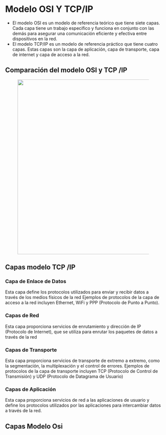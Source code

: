 # Modelo OSI Y TCP/IP

* El modelo OSI es un modelo de referencia teórico que tiene siete capas. Cada capa tiene un trabajo específico y funciona en conjunto con las demás para asegurar una comunicación eficiente y efectiva entre dispositivos en la red.
* El modelo TCP/IP es un modelo de referencia práctico que tiene cuatro capas. Estas capas son la capa de aplicación, capa de transporte, capa de internet y capa de acceso a la red.

## Comparación del modelo OSI y TCP /IP

<figure><img src="../../.gitbook/assets/image (3).avif" alt="" width="563"><figcaption></figcaption></figure>

## Capas modelo TCP /IP

### Capa de Enlace de Datos

Esta capa define los protocolos utilizados para enviar y recibir datos a través de los medios físicos de la red Ejemplos de protocolos de la capa de acceso a la red incluyen Ethernet, WiFi y PPP (Protocolo de Punto a Punto).

### Capas de Red

Esta capa proporciona servicios de enrutamiento y dirección de IP (Protocolo de Internet), que se utiliza para enrutar los paquetes de datos a través de la red

### Capas de Transporte

Esta capa proporciona servicios de transporte de extremo a extremo, como la segmentación, la multiplexación y el control de errores. Ejemplos de protocolos de la capa de transporte incluyen TCP (Protocolo de Control de Transmisión) y UDP (Protocolo de Datagrama de Usuario)

### Capas de Aplicación

Esta capa proporciona servicios de red a las aplicaciones de usuario y define los protocolos utilizados por las aplicaciones para intercambiar datos a través de la red.

## Capas Modelo Osi

<figure><img src="../../.gitbook/assets/image (4).avif" alt=""><figcaption></figcaption></figure>
